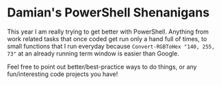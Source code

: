 # Damian's PowerShell Shenanigans

This year I am really trying to get better with PowerShell. Anything from work related tasks that 
once coded get run only a hand full of times, to small functions that I run everyday because 
```Convert-RGBToHex "140, 255, 73"``` at an already running term window is easier than Google.  

Feel free to point out better/best-practice ways to do things, or any fun/interesting code projects
you have!

